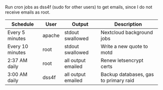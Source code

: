 Run cron jobs as dss4f (sudo for other users) to get emails, since I do not receive emails as root.

| Schedule | User | Output | Description |
| -------- | ---- | -------| ----------- |
| Every 5 minutes | apache | stdout swallowed | Nextcloud background jobs |
| Every 10 minutes | root | stdout swallowed | Write a new quote to motd |
| 2:37 AM daily | root | all output emailed | Renew letsencrypt certs |
| 3:00 AM daily | dss4f | all output emailed | Backup databases, gas to primary raid |

